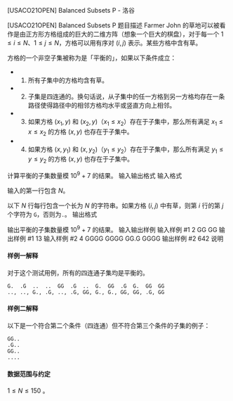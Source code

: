 



[USACO21OPEN] Balanced Subsets  P - 洛谷














[USACO21OPEN] Balanced Subsets  P
题目描述
Farmer John 的草地可以被看作是由正方形方格组成的巨大的二维方阵（想象一个巨大的棋盘），对于每一个 $1≤i≤N$、$1≤j≤N$，方格可以用有序对 $(i,j)$ 表示。某些方格中含有草。

方格的一个非空子集被称为是「平衡的」，如果以下条件成立：

- 1. 所有子集中的方格均含有草。
- 2. 子集是四连通的。换句话说，从子集中的任一方格到另一方格均存在一条路径使得路径中的相邻方格均水平或竖直方向上相邻。
- 3. 如果方格 $(x_1,y)$ 和 $(x_2,y)$（$x_1≤x_2$）存在于子集中，那么所有满足 $x_1≤x≤x_2$ 的方格 $(x,y)$ 也存在于子集中。
- 4. 如果方格 $(x,y_1)$ 和 $(x,y_2)$（$y_1≤y_2$）存在于子集中，那么所有满足 $y_1≤y≤y_2$ 的方格 $(x,y)$ 也存在于子集中。

计算平衡的子集数量模 $10^9+7$ 的结果。
输入输出格式
输入格式

输入的第一行包含 $N$。

以下 $N$ 行每行包含一个长为 $N$ 的字符串。如果方格 $(i,j)$ 中有草，则第 $i$ 行的第 $j$ 个字符为 $\texttt{G}$，否则为$\texttt{.}$。 
输出格式

输出平衡的子集数量模 $10^9+7$ 的结果。 
输入输出样例
输入样例 #1
2
GG
GG
输出样例 #1
13
输入样例 #2
4
GGGG
GGGG
GG.G
GGGG
输出样例 #2
642
说明
#### 样例一解释

对于这个测试用例，所有的四连通子集均是平衡的。

```
G.  .G  ..  ..  GG  .G  ..  G.  GG  .G  G.  GG  GG
.., .., G., .G, .., .G, GG, G., G., GG, GG, .G, GG
```

#### 样例二解释

以下是一个符合第二个条件（四连通）但不符合第三个条件的子集的例子： 

```
GG..
.G..
GG..
....
```

#### 数据范围与约定

$1\le N \le 150$ 。






